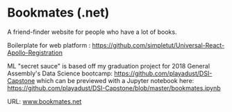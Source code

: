 # Bookmates (.net)

A friend-finder website for people who have a lot of books. 

Boilerplate for web platform : https://github.com/simpletut/Universal-React-Apollo-Registration

ML "secret sauce" is based off my graduation project for 2018 General Assembly's Data Science bootcamp: https://github.com/playadust/DSI-Capstone
which can be previewed with a Jupyter notebook here: https://github.com/playadust/DSI-Capstone/blob/master/bookmates.ipynb

URL: www.bookmates.net

